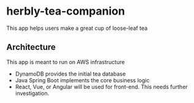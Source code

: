 # herbly-tea-companion
This app helps users make a great cup of loose-leaf tea

## Architecture
This app is meant to run on AWS infrastructure
- DynamoDB provides the initial tea database
- Java Spring Boot implements the core business logic
- React, Vue, or Angular will be used for front-end. This needs further investigation.
